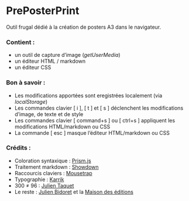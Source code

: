 # PrePosterPrint

Outil frugal dédié à la création de posters A3 dans le navigateur.

### Contient : 
* un outil de capture d’image (*getUserMedia*)
* un éditeur HTML / markdown
* un éditeur CSS

### Bon à savoir :

* Les modifications apportées sont eregistrées localement (via *localStorage*)
* Les commandes clavier \[ i \], \[ t \] et \[ s \] déclenchent les modifications d’image, de texte et de style
* Les commandes clavier \[ command+s \] ou \[ ctrl+s \] appliquent les modifications HTML/markdown ou CSS
* La commande \[ esc \] masque l’éditeur HTML/markdown ou CSS


### Crédits :
* Coloration syntaxique : [Prism.js](https://prismjs.com/)
* Traitement markdown : [Showdown](https://github.com/showdownjs/) 
* Raccourcis claviers : [Mousetrap](https://craig.is/killing/mice) 
* Typographie : [Karrik](https://velvetyne.fr/fonts/karrik/)
* 300 ≠ 96 : [Julien Taquet](http://www.lesvoisinsdustudio.ch/)
* Le reste : [Julien Bidoret](https://accentgrave.net/) et la [Maison des éditions](https://maisondeseditions.fr/)